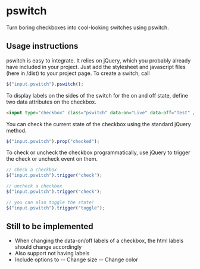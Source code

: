 # pswitch

Turn boring checkboxes into cool-looking switches using pswitch. 

## Usage instructions

pswitch is easy to integrate. It relies on jQuery, which you probably already have included in your project. Just add the stylesheet and javascript files (here in /dist) to your project page. To create a switch, call

```javascript
$("input.pswitch").pswitch();
```

To display labels on the sides of the switch for the on and off state, define two data attributes on the checkbox.

```html
<input type="checkbox" class="pswitch" data-on="Live" data-off="Test" />
```

You can check the current state of the checkbox using the standard jQuery method.

```javascript
$("input.pswitch").prop("checked");
```

To check or uncheck the checkbox programmatically, use jQuery to trigger the check or uncheck event on them.

```javascript
// check a checkbox
$("input.pswitch").trigger("check");

// uncheck a checkbox
$("input.pswitch").trigger("check");

// you can also toggle the state!
$("input.pswitch").trigger("toggle");
```

## Still to be implemented
- When changing the data-on/off labels of a checkbox, the html labels should change accordingly
- Also support not having labels
- Include options to
-- Change size
-- Change color
